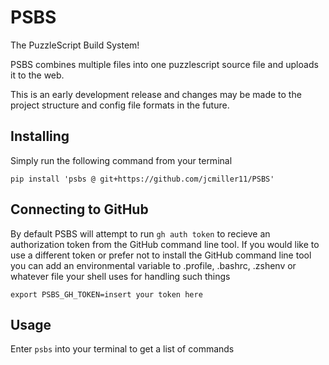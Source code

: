 # PSBS

The PuzzleScript Build System!

PSBS combines multiple files into one puzzlescript source file and uploads it to the web.

This is an early development release and changes may be made to the project structure and config file formats in the future.

## Installing

Simply run the following command from your terminal

`pip install 'psbs @ git+https://github.com/jcmiller11/PSBS'`

## Connecting to GitHub

By default PSBS will attempt to run `gh auth token` to recieve an authorization token from the GitHub command line tool.  If you would like to use a different token or prefer not to install the GitHub command line tool you can add an environmental variable to .profile, .bashrc, .zshenv or whatever file your shell uses for handling such things

`export PSBS_GH_TOKEN=insert your token here`

## Usage

Enter `psbs` into your terminal to get a list of commands